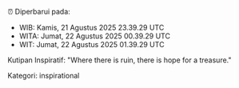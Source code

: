⏰ Diperbarui pada:
- WIB: Kamis, 21 Agustus 2025 23.39.29 UTC
- WITA: Jumat, 22 Agustus 2025 00.39.29 UTC
- WIT: Jumat, 22 Agustus 2025 01.39.29 UTC

Kutipan Inspiratif:
"Where there is ruin, there is hope for a treasure."


Kategori: inspirational


